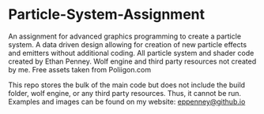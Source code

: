 # Particle-System-Assignment
An assignment for advanced graphics programming to create a particle system. A data driven design allowing for creation of new particle effects and emitters without additional coding. All particle system and shader code created by Ethan Penney. Wolf engine and third party resources not created by me. Free assets taken from Poliigon.com

This repo stores the bulk of the main code but does not include the build folder, wolf engine, or any third party resources. Thus, it cannot be run. Examples and images can be found on my website: eppenney@github.io
